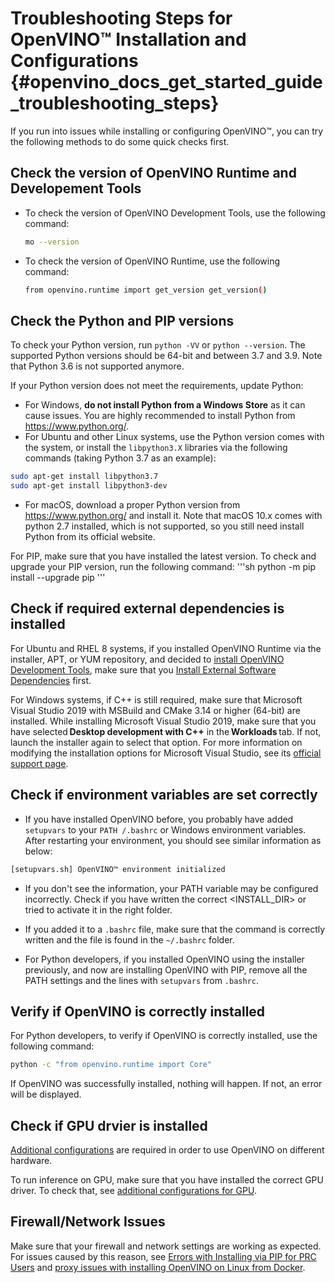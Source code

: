 # Troubleshooting Steps for OpenVINO™ Installation and Configurations {#openvino_docs_get_started_guide_troubleshooting_steps}

If you run into issues while installing or configuring OpenVINO™, you can try the following methods to do some quick checks first. 

## Check the version of OpenVINO Runtime and Developement Tools

* To check the version of OpenVINO Development Tools, use the following command:
   ```sh
   mo --version
   ```
* To check the version of OpenVINO Runtime, use the following command:
   ```sh
   from openvino.runtime import get_version get_version()
   ```

## Check the Python and PIP versions

To check your Python version, run `python -VV` or `python --version`. The supported Python versions should be 64-bit and between 3.7 and 3.9. Note that Python 3.6 is not supported anymore.

If your Python version does not meet the requirements, update Python:

* For Windows, **do not install Python from a Windows Store** as it can cause issues. You are highly recommended to install Python from <https://www.python.org/>.
* For Ubuntu and other Linux systems, use the Python version comes with the system, or install the `libpython3.X` libraries via the following commands (taking Python 3.7 as an example):
```sh
sudo apt-get install libpython3.7
sudo apt-get install libpython3-dev
```
* For macOS, download a proper Python version from <https://www.python.org/> and install it. Note that macOS 10.x comes with python 2.7 installed, which is not supported, so you still need install Python from its official website.

For PIP, make sure that you have installed the latest version. To check and upgrade your PIP version, run the following command:
'''sh
python -m pip install --upgrade pip
'''

<!--## Check the special tips for Anaconda installation-->

<!--missing part-->


## Check if required external dependencies is installed

For Ubuntu and RHEL 8 systems, if you installed OpenVINO Runtime via the installer, APT, or YUM repository, and decided to [install OpenVINO Development Tools](installing-model-dev-tools.md), make sure that you <a href="openvino_docs_install_guides_installing_openvino_linux.html#install-external-dependencies">Install External Software Dependencies</a> first. 

For Windows systems, if C++ is still required, make sure that Microsoft Visual Studio 2019 with MSBuild and CMake 3.14 or higher (64-bit) are installed. While installing Microsoft Visual Studio 2019, make sure that you have selected **Desktop development with C++** in the **Workloads** tab. If not, launch the installer again to select that option. For more information on modifying the installation options for Microsoft Visual Studio, see its [official support page](https://docs.microsoft.com/en-us/visualstudio/install/modify-visual-studio?view=vs-2022).

## Check if environment variables are set correctly 

- If you have installed OpenVINO before, you probably have added `setupvars` to your `PATH /.bashrc` or Windows environment variables. After restarting your environment, you should see similar information as below:
```sh
[setupvars.sh] OpenVINO™ environment initialized
```
   - If you don't see the information, your PATH variable may be configured incorrectly. Check if you have written the correct <INSTALL_DIR> or tried to activate it in the right folder.
   - If you added it to a `.bashrc` file, make sure that the command is correctly written and the file is found in the `~/.bashrc` folder.

- For Python developers, if you installed OpenVINO using the installer previously, and now are installing OpenVINO with PIP, remove all the PATH settings and the lines with `setupvars` from `.bashrc`.

## Verify if OpenVINO is correctly installed

For Python developers, to verify if OpenVINO is correctly installed, use the following command:
```sh
python -c "from openvino.runtime import Core"
```
If OpenVINO was successfully installed, nothing will happen. If not, an error will be displayed. 

## Check if GPU drvier is installed

[Additional configurations](configurations-header.md) are required in order to use OpenVINO on different hardware.

To run inference on GPU, make sure that you have installed the correct GPU driver. To check that, see [additional configurations for GPU](configurations-for-intel-gpu.md).

## Firewall/Network Issues

Make sure that your firewall and network settings are working as expected. For issues caused by this reason, see <a href="openvino_docs_get_started_guide_troubleshooting_issues.html#install-for-prc">Errors with Installing via PIP for PRC Users</a> and <a href="openvino_docs_get_started_guide_troubleshooting_issues.html#proxy-issues">proxy issues with installing OpenVINO on Linux from Docker</a>.